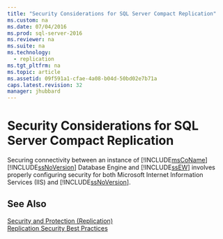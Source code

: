 ```yaml
---
title: "Security Considerations for SQL Server Compact Replication"
ms.custom: na
ms.date: 07/04/2016
ms.prod: sql-server-2016
ms.reviewer: na
ms.suite: na
ms.technology: 
  - replication
ms.tgt_pltfrm: na
ms.topic: article
ms.assetid: 09f591a1-cfae-4a08-b04d-50bd02e7b71a
caps.latest.revision: 32
manager: jhubbard
---
```

# Security Considerations for SQL Server Compact Replication
Securing connectivity between an instance of [!INCLUDE[msCoName](../../Topics/TopicNameContainA/tokens/msCoName_md.md)] [!INCLUDE[ssNoVersion](../../Topics/TopicNameContainA/tokens/ssNoVersion_md.md)] Database Engine and [!INCLUDE[ssEW](../../Topics/TopicNameContainA/tokens/ssEW_md.md)] involves properly configuring security for both Microsoft Internet Information Services (IIS) and [!INCLUDE[ssNoVersion](../../Topics/TopicNameContainA/tokens/ssNoVersion_md.md)].  
  
## See Also  
 [Security and Protection (Replication)](../../Topics/TopicNameNotContainA/Security-and-Protection--Replication-.md)   
 [Replication Security Best Practices](../../Topics/TopicNameNotContainA/Replication-Security-Best-Practices.md)